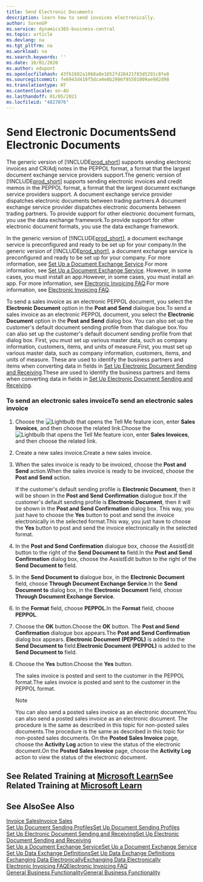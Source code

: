 ```yaml
---
title: Send Electronic Documents
description: learn how to send invoices electronically.
author: SorenGP
ms.service: dynamics365-business-central
ms.topic: article
ms.devlang: na
ms.tgt_pltfrm: na
ms.workload: na
ms.search.keywords: ''
ms.date: 10/01/2020
ms.author: edupont
ms.openlocfilehash: 43f61682a1068a8e1652fd28421f83d5291c8fe8
ms.sourcegitcommit: fe6943d410f5dca4e8b2986f95501009ae982d98
ms.translationtype: HT
ms.contentlocale: en-AU
ms.lasthandoff: 01/05/2021
ms.locfileid: "4827076"
---
```

# <a name="send-electronic-documents"></a><span data-ttu-id="dcca5-103">Send Electronic Documents</span><span class="sxs-lookup"><span data-stu-id="dcca5-103">Send Electronic Documents</span></span>

<span data-ttu-id="dcca5-104">The generic version of [!INCLUDE[prod_short](includes/prod_short.md)] supports sending electronic invoices and CR/Adj notes in the PEPPOL format, a format that the largest document exchange service providers support.</span><span class="sxs-lookup"><span data-stu-id="dcca5-104">The generic version of [!INCLUDE[prod_short](includes/prod_short.md)] supports sending electronic invoices and credit memos in the PEPPOL format, a format that the largest document exchange service providers support.</span></span> <span data-ttu-id="dcca5-105">A document exchange service provider dispatches electronic documents between trading partners.</span><span class="sxs-lookup"><span data-stu-id="dcca5-105">A document exchange service provider dispatches electronic documents between trading partners.</span></span> <span data-ttu-id="dcca5-106">To provide support for other electronic document formats, you use the data exchange framework.</span><span class="sxs-lookup"><span data-stu-id="dcca5-106">To provide support for other electronic document formats, you use the data exchange framework.</span></span>  

 <span data-ttu-id="dcca5-107">In the generic version of [!INCLUDE[prod_short](includes/prod_short.md)], a document exchange service is preconfigured and ready to be set up for your company.</span><span class="sxs-lookup"><span data-stu-id="dcca5-107">In the generic version of [!INCLUDE[prod_short](includes/prod_short.md)], a document exchange service is preconfigured and ready to be set up for your company.</span></span> <span data-ttu-id="dcca5-108">For more information, see [Set Up a Document Exchange Service](across-how-to-set-up-a-document-exchange-service.md).</span><span class="sxs-lookup"><span data-stu-id="dcca5-108">For more information, see [Set Up a Document Exchange Service](across-how-to-set-up-a-document-exchange-service.md).</span></span> <span data-ttu-id="dcca5-109">However, in some cases, you must install an app.</span><span class="sxs-lookup"><span data-stu-id="dcca5-109">However, in some cases, you must install an app.</span></span> <span data-ttu-id="dcca5-110">For more information, see [Electronic Invoicing FAQ](faq-electronic-invoicing.yml).</span><span class="sxs-lookup"><span data-stu-id="dcca5-110">For more information, see [Electronic Invoicing FAQ](faq-electronic-invoicing.yml).</span></span>  

 <span data-ttu-id="dcca5-111">To send a sales invoice as an electronic PEPPOL document, you select the **Electronic Document** option in the **Post and Send** dialogue box.</span><span class="sxs-lookup"><span data-stu-id="dcca5-111">To send a sales invoice as an electronic PEPPOL document, you select the **Electronic Document** option in the **Post and Send** dialog box.</span></span> <span data-ttu-id="dcca5-112">You can also set up the customer's default document sending profile from that dialogue box.</span><span class="sxs-lookup"><span data-stu-id="dcca5-112">You can also set up the customer's default document sending profile from that dialog box.</span></span> <span data-ttu-id="dcca5-113">First, you must set up various master data, such as company information, customers, items, and units of measure.</span><span class="sxs-lookup"><span data-stu-id="dcca5-113">First, you must set up various master data, such as company information, customers, items, and units of measure.</span></span> <span data-ttu-id="dcca5-114">These are used to identify the business partners and items when converting data in fields in [Set Up Electronic Document Sending and Receiving](across-how-to-set-up-electronic-document-sending-and-receiving.md).</span><span class="sxs-lookup"><span data-stu-id="dcca5-114">These are used to identify the business partners and items when converting data in fields in [Set Up Electronic Document Sending and Receiving](across-how-to-set-up-electronic-document-sending-and-receiving.md).</span></span>  

### <a name="to-send-an-electronic-sales-invoice"></a><span data-ttu-id="dcca5-115">To send an electronic sales invoice</span><span class="sxs-lookup"><span data-stu-id="dcca5-115">To send an electronic sales invoice</span></span>

1. <span data-ttu-id="dcca5-116">Choose the ![Lightbulb that opens the Tell Me feature](media/ui-search/search_small.png "Tell me what you want to do") icon, enter **Sales Invoices**, and then choose the related link.</span><span class="sxs-lookup"><span data-stu-id="dcca5-116">Choose the ![Lightbulb that opens the Tell Me feature](media/ui-search/search_small.png "Tell me what you want to do") icon, enter **Sales Invoices**, and then choose the related link.</span></span>  

2. <span data-ttu-id="dcca5-117">Create a new sales invoice.</span><span class="sxs-lookup"><span data-stu-id="dcca5-117">Create a new sales invoice.</span></span>  

3. <span data-ttu-id="dcca5-118">When the sales invoice is ready to be invoiced, choose the **Post and Send** action.</span><span class="sxs-lookup"><span data-stu-id="dcca5-118">When the sales invoice is ready to be invoiced, choose the **Post and Send** action.</span></span>  

     <span data-ttu-id="dcca5-119">If the customer's default sending profile is **Electronic Document**, then it will be shown in the **Post and Send Confirmation** dialogue box.</span><span class="sxs-lookup"><span data-stu-id="dcca5-119">If the customer's default sending profile is **Electronic Document**, then it will be shown in the **Post and Send Confirmation** dialog box.</span></span> <span data-ttu-id="dcca5-120">This way, you just have to choose the **Yes** button to post and send the invoice electronically in the selected format.</span><span class="sxs-lookup"><span data-stu-id="dcca5-120">This way, you just have to choose the **Yes** button to post and send the invoice electronically in the selected format.</span></span>  

4. <span data-ttu-id="dcca5-121">In the **Post and Send Confirmation** dialogue box, choose the AssistEdit button to the right of the **Send Document to** field.</span><span class="sxs-lookup"><span data-stu-id="dcca5-121">In the **Post and Send Confirmation** dialog box, choose the AssistEdit button to the right of the **Send Document to** field.</span></span>  

5. <span data-ttu-id="dcca5-122">In the **Send Document to** dialogue box, in the **Electronic Document** field, choose **Through Document Exchange Service**.</span><span class="sxs-lookup"><span data-stu-id="dcca5-122">In the **Send Document to** dialog box, in the **Electronic Document** field, choose **Through Document Exchange Service**.</span></span>  

6. <span data-ttu-id="dcca5-123">In the **Format** field, choose **PEPPOL**.</span><span class="sxs-lookup"><span data-stu-id="dcca5-123">In the **Format** field, choose **PEPPOL**.</span></span>  

7. <span data-ttu-id="dcca5-124">Choose the **OK** button.</span><span class="sxs-lookup"><span data-stu-id="dcca5-124">Choose the **OK** button.</span></span> <span data-ttu-id="dcca5-125">The **Post and Send Confirmation** dialogue box appears.</span><span class="sxs-lookup"><span data-stu-id="dcca5-125">The **Post and Send Confirmation** dialog box appears.</span></span> <span data-ttu-id="dcca5-126">**Electronic Document (PEPPOL)** is added to the **Send Document to** field.</span><span class="sxs-lookup"><span data-stu-id="dcca5-126">**Electronic Document (PEPPOL)** is added to the **Send Document to** field.</span></span>  

8. <span data-ttu-id="dcca5-127">Choose the **Yes** button.</span><span class="sxs-lookup"><span data-stu-id="dcca5-127">Choose the **Yes** button.</span></span>  

     <span data-ttu-id="dcca5-128">The sales invoice is posted and sent to the customer in the PEPPOL format.</span><span class="sxs-lookup"><span data-stu-id="dcca5-128">The sales invoice is posted and sent to the customer in the PEPPOL format.</span></span>  

    > [!NOTE]  
    >  <span data-ttu-id="dcca5-129">You can also send a posted sales invoice as an electronic document.</span><span class="sxs-lookup"><span data-stu-id="dcca5-129">You can also send a posted sales invoice as an electronic document.</span></span> <span data-ttu-id="dcca5-130">The procedure is the same as described in this topic for non-posted sales documents.</span><span class="sxs-lookup"><span data-stu-id="dcca5-130">The procedure is the same as described in this topic for non-posted sales documents.</span></span> <span data-ttu-id="dcca5-131">On the **Posted Sales Invoice** page, choose the **Activity Log** action to view the status of the electronic document.</span><span class="sxs-lookup"><span data-stu-id="dcca5-131">On the **Posted Sales Invoice** page, choose the **Activity Log** action to view the status of the electronic document.</span></span>  

## <a name="see-related-training-at-microsoft-learn"></a><span data-ttu-id="dcca5-132">See Related Training at [Microsoft Learn](/learn/modules/electronic-documents-dynamics-365-business-central/index)</span><span class="sxs-lookup"><span data-stu-id="dcca5-132">See Related Training at [Microsoft Learn](/learn/modules/electronic-documents-dynamics-365-business-central/index)</span></span>

## <a name="see-also"></a><span data-ttu-id="dcca5-133">See Also</span><span class="sxs-lookup"><span data-stu-id="dcca5-133">See Also</span></span>

[<span data-ttu-id="dcca5-134">Invoice Sales</span><span class="sxs-lookup"><span data-stu-id="dcca5-134">Invoice Sales</span></span>](sales-how-invoice-sales.md)  
[<span data-ttu-id="dcca5-135">Set Up Document Sending Profiles</span><span class="sxs-lookup"><span data-stu-id="dcca5-135">Set Up Document Sending Profiles</span></span>](sales-how-setup-document-send-profiles.md)  
[<span data-ttu-id="dcca5-136">Set Up Electronic Document Sending and Receiving</span><span class="sxs-lookup"><span data-stu-id="dcca5-136">Set Up Electronic Document Sending and Receiving</span></span>](across-how-to-set-up-electronic-document-sending-and-receiving.md)  
[<span data-ttu-id="dcca5-137">Set Up a Document Exchange Service</span><span class="sxs-lookup"><span data-stu-id="dcca5-137">Set Up a Document Exchange Service</span></span>](across-how-to-set-up-a-document-exchange-service.md)  
[<span data-ttu-id="dcca5-138">Set Up Data Exchange Definitions</span><span class="sxs-lookup"><span data-stu-id="dcca5-138">Set Up Data Exchange Definitions</span></span>](across-how-to-set-up-data-exchange-definitions.md)  
[<span data-ttu-id="dcca5-139">Exchanging Data Electronically</span><span class="sxs-lookup"><span data-stu-id="dcca5-139">Exchanging Data Electronically</span></span>](across-data-exchange.md)  
[<span data-ttu-id="dcca5-140">Electronic Invoicing FAQ</span><span class="sxs-lookup"><span data-stu-id="dcca5-140">Electronic Invoicing FAQ</span></span>](faq-electronic-invoicing.yml)  
[<span data-ttu-id="dcca5-141">General Business Functionality</span><span class="sxs-lookup"><span data-stu-id="dcca5-141">General Business Functionality</span></span>](ui-across-business-areas.md)  
